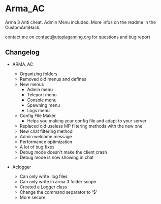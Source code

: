 # Arma_AC

Arma 3 Anti cheat.
Admin Menu included. 
More infos on the readme in the CustomAntiHack.

contact me on contact@utopiagaming.org for questions and bug report

## Changelog

- ARMA_AC
  - Organizing folders
  - Removed old menus and defines
  - New menus
    - Admin menu 
    - Teleport menu
    - Console menu
    - Spawning menu
    - Logs menu
  - Config File Maker 
    * Helps you making your config file and adapt to your server
  - Replaced old useless MP filtering methods with the new one
  - New chat filtering method
  - Admin welcome message
  - Performance optimization
  - A lot of bug fixes
  - Debug mode doesn't make the client crash
  - Debug mode is now showing in chat

- Aclogger
  - Can only write .log files
  - Can only write in arma 3 folder scope
  - Created a Logger class
  - Change the command separator to '$'
  - More secure



